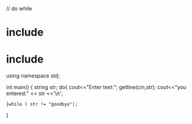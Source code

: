 // do while
# include <iostream>
# include<string>
using namespace std;

int main()
{
	string  str;
	do{
	cout<<"Enter text:";
	getline(cin,str);
	cout<<"you entered:" << str <<'\n';
	
	}while ( str != "goodbye");	
	
	
	
	
}

